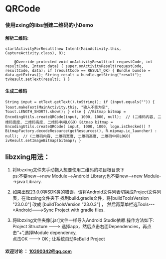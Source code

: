 # QRCode
### 使用zxing的libs创建二维码的小Demo

#### 解析二维码:

`startActivityForResult(new Intent(MainActivity.this, CaptureActivity.class), 0);`

`    @Override
    protected void onActivityResult(int requestCode, int resultCode, Intent data) {
        super.onActivityResult(requestCode, resultCode, data);
        if (resultCode == RESULT_OK) {
            Bundle bundle = data.getExtras();
            String result = bundle.getString("result");
            tvResult.setText(result);
        }
    }`    
#### 生成二维码
`String input = etText.getText().toString();
        if (input.equals("")) {
            Toast.makeText(MainActivity.this, "输入不能为空", Toast.LENGTH_SHORT).show();
        } else {
            //Bitmap bitmap = EncodingUtils.createQRCode(input, 1000, 1000, null);  // (二维码内容, 二维码宽度, 二维码高度, 二维码中间LOGO)
            Bitmap bitmap = EncodingUtils.createQRCode(
                    input, 1000, 1000, logo.isChecked() ?
                            BitmapFactory.decodeResource(getResources(),
                                    R.mipmap.ic_launcher) : null);  // (二维码内容, 二维码宽度, 二维码高度, 二维码中间LOGO)
            ivResult.setImageBitmap(bitmap);
        }`    
## libzxing用法：
1. 将libzxing文件夹手动拖入想要使用二维码的项目根目录下  
ps:不要new-->new Module-->Android Library;也不要new-->new Module-->java Library.

2. 如果出现23.0.0等SDK类的错误，请将Android文件列表切换成Project文件列表，在libzxing文件夹下
   找到build.gradle文件，将[buildToolsVersion "23.0.0"] 改成 [buildToolsVersion "23.0.3"] ，
   然后再菜单栏选Tools--->Android--->Sync Project with gradle files.

3. 将libzxing文件夹像[.jar]文件一样导入Android Studio依赖.操作方法如下:
   Project Structure ---> 选择app，然后点击右面Dependencies，再点击“+”,选择Module dependency,  
   点击OK ---> OK ; 让系统自动ReBuild  Project 
   
 #### 欢迎讨论 ： <10390342@qq.com>

